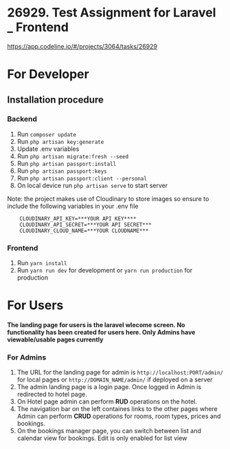 # 26929. Test Assignment for Laravel _ Frontend 

https://app.codeline.io/#/projects/3064/tasks/26929

# For Developer

## Installation procedure

### Backend
1. Run `composer update`
2. Run `php artisan key:generate`
3. Update .env variables
4. Run `php artisan migrate:fresh --seed`
5. Run `php artisan passport:install`
6. Run `php artisan passport:keys`
7. Run `php artisan passport:client --personal`
8. On local device run `php artisan serve` to start server

Note: the project makes use of Cloudinary to store images so ensure to include the following variables in your .env file
```
	CLOUDINARY_API_KEY=***YOUR API KEY****
	CLOUDINARY_API_SECRET=***YOUR API SECRET***
	CLOUDINARY_CLOUD_NAME=***YOUR CLOUDNAME***
```


### Frontend
1. Run `yarn install`
2. Run `yarn run dev` for development or `yarn run production` for production

# For Users

#### The landing page for users is the laravel wlecome screen. No functionality has been created for users here. Only Admins have viewable/usable pages currently

### For Admins
1. The URL for the landing page for admin is `http://localhost:PORT/admin/` for local pages or `http://DOMAIN_NAME/admin/` if deployed on a server
2. The admin landing page is a login page. Once logged in Admin is redirected to hotel page.
3. On Hotel page admin can perform **RUD** operations on the hotel.
4. The navigation bar on the left containes links to the other pages where Admin can perform **CRUD** operations for rooms, room types, prices and bookings.
5. On the bookings manager page, you can switch between list and calendar view for bookings. Edit is only enabled for list view


